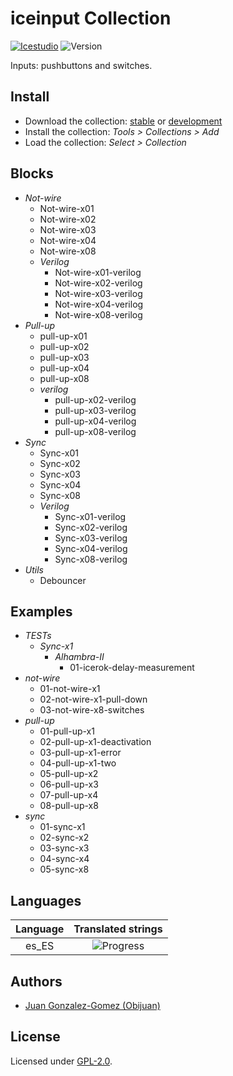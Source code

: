 # iceinput Collection

[![Icestudio](https://img.shields.io/badge/collection-icestudio-blue.svg)](https://github.com/FPGAwars/icestudio)
![Version](https://img.shields.io/badge/version-v0.1.0-orange.svg)

Inputs: pushbuttons and switches.

## Install

* Download the collection: [stable](https://github.com/FPGAwars/iceInputs/archive/v0.1.0.zip) or [development](https://github.com/FPGAwars/iceInputs/archive/master.zip)
* Install the collection: *Tools > Collections > Add*
* Load the collection: *Select > Collection*

## Blocks
* *Not-wire*
  * Not-wire-x01
  * Not-wire-x02
  * Not-wire-x03
  * Not-wire-x04
  * Not-wire-x08
  * *Verilog*
    * Not-wire-x01-verilog
    * Not-wire-x02-verilog
    * Not-wire-x03-verilog
    * Not-wire-x04-verilog
    * Not-wire-x08-verilog
* *Pull-up*
  * pull-up-x01
  * pull-up-x02
  * pull-up-x03
  * pull-up-x04
  * pull-up-x08
  * *verilog*
    * pull-up-x02-verilog
    * pull-up-x03-verilog
    * pull-up-x04-verilog
    * pull-up-x08-verilog
* *Sync*
  * Sync-x01
  * Sync-x02
  * Sync-x03
  * Sync-x04
  * Sync-x08
  * *Verilog*
    * Sync-x01-verilog
    * Sync-x02-verilog
    * Sync-x03-verilog
    * Sync-x04-verilog
    * Sync-x08-verilog
* *Utils*
  * Debouncer

## Examples
* *TESTs*
  * *Sync-x1*
    * *Alhambra-II*
      * 01-icerok-delay-measurement
* *not-wire*
  * 01-not-wire-x1
  * 02-not-wire-x1-pull-down
  * 03-not-wire-x8-switches
* *pull-up*
  * 01-pull-up-x1
  * 02-pull-up-x1-deactivation
  * 03-pull-up-x1-error
  * 04-pull-up-x1-two
  * 05-pull-up-x2
  * 06-pull-up-x3
  * 07-pull-up-x4
  * 08-pull-up-x8
* *sync*
  * 01-sync-x1
  * 02-sync-x2
  * 03-sync-x3
  * 04-sync-x4
  * 05-sync-x8

## Languages
| Language | Translated strings |
|:--------:|:------------------:|
| es_ES | ![Progress](https://progress-bar.dev/43/) |

## Authors
* [Juan Gonzalez-Gomez (Obijuan)](https://github.com/Obijuan)


## License

Licensed under [GPL-2.0](https://opensource.org/licenses/GPL-2.0).
